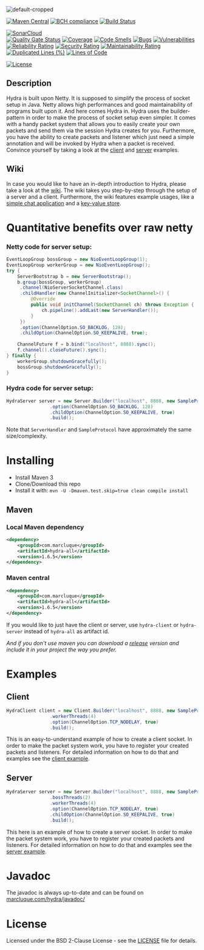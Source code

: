 ![default-cropped](https://user-images.githubusercontent.com/33261455/177036138-fef7d692-fd8a-470f-af8a-6808eed476d8.svg)

[![Maven Central](https://maven-badges.herokuapp.com/maven-central/com.marcluque/hydra/badge.svg)](https://maven-badges.herokuapp.com/maven-central/com.marcluque/hydra-all)
[![BCH compliance](https://bettercodehub.com/edge/badge/marcluque/Hydra?branch=master)](https://marcluque.de)
[![Build Status](https://travis-ci.com/marcluque/Hydra.svg?branch=master)](https://travis-ci.com/marcluque/Hydra)  

[![SonarCloud](https://sonarcloud.io/images/project_badges/sonarcloud-white.svg)](https://sonarcloud.io/summary/new_code?id=marcluque_Hydra)  
[![Quality Gate Status](https://sonarcloud.io/api/project_badges/measure?project=marcluque_Hydra&metric=alert_status)](https://sonarcloud.io/summary/new_code?id=marcluque_Hydra)
[![Coverage](https://sonarcloud.io/api/project_badges/measure?project=marcluque_Hydra&metric=coverage)](https://sonarcloud.io/summary/new_code?id=marcluque_Hydra)
[![Code Smells](https://sonarcloud.io/api/project_badges/measure?project=marcluque_Hydra&metric=code_smells)](https://sonarcloud.io/summary/new_code?id=marcluque_Hydra)
[![Bugs](https://sonarcloud.io/api/project_badges/measure?project=marcluque_Hydra&metric=bugs)](https://sonarcloud.io/summary/new_code?id=marcluque_Hydra)
[![Vulnerabilities](https://sonarcloud.io/api/project_badges/measure?project=marcluque_Hydra&metric=vulnerabilities)](https://sonarcloud.io/summary/new_code?id=marcluque_Hydra)
[![Reliability Rating](https://sonarcloud.io/api/project_badges/measure?project=marcluque_Hydra&metric=reliability_rating)](https://sonarcloud.io/summary/new_code?id=marcluque_Hydra)
[![Security Rating](https://sonarcloud.io/api/project_badges/measure?project=marcluque_Hydra&metric=security_rating)](https://sonarcloud.io/summary/new_code?id=marcluque_Hydra)
[![Maintainability Rating](https://sonarcloud.io/api/project_badges/measure?project=marcluque_Hydra&metric=sqale_rating)](https://sonarcloud.io/summary/new_code?id=marcluque_Hydra)
[![Duplicated Lines (%)](https://sonarcloud.io/api/project_badges/measure?project=marcluque_Hydra&metric=duplicated_lines_density)](https://sonarcloud.io/summary/new_code?id=marcluque_Hydra)
[![Lines of Code](https://sonarcloud.io/api/project_badges/measure?project=marcluque_Hydra&metric=ncloc)](https://sonarcloud.io/summary/new_code?id=marcluque_Hydra)

[![License](https://img.shields.io/badge/License-BSD%202--Clause-orange.svg)](https://opensource.org/licenses/BSD-2-Clause)

## Description

Hydra is built upon Netty. It is supposed to simplify the process of socket setup in Java. Netty allows high performances and good maintainability of programs built upon it.
And here comes Hydra in. Hydra uses the builder-pattern in order to make the process of socket setup even simpler. It comes with a handy packet system
that allows you to easily create your own packets and send them via the session Hydra creates for you. Furthermore, you have the ability to create packets and
listener which just need a simple annotation and will be invoked by Hydra when a packet is received.
Convince yourself by taking a look at the [client](https://github.com/marcluque/Hydra/tree/master/example/src/main/java/de/marcluque/hydra/example/client) and [server](https://github.com/marcluque/Hydra/tree/master/example/src/main/java/de/marcluque/hydra/example/server) examples.

## Wiki

In case you would like to have an in-depth introduction to Hydra, please take a look at the [wiki](https://github.com/marcluque/Hydra/wiki).
The wiki takes you step-by-step through the setup of a server and a client. Furthermore, the wiki features example usages,
like a [simple chat application](https://github.com/marcluque/Hydra/wiki/Building-a-simple-chat-application) and a [key-value store](https://github.com/marcluque/Hydra/wiki/Building-a-small-key-value-store).

# Quantitative benefits over raw netty
### Netty code for server setup:
```java
EventLoopGroup bossGroup = new NioEventLoopGroup(1);
EventLoopGroup workerGroup = new NioEventLoopGroup();
try {
    ServerBootstrap b = new ServerBootstrap();
    b.group(bossGroup, workerGroup)
     .channel(NioServerSocketChannel.class)
     .childHandler(new ChannelInitializer<SocketChannel>() {
         @Override
         public void initChannel(SocketChannel ch) throws Exception {
             ch.pipeline().addLast(new ServerHandler());
         }
     })
     .option(ChannelOption.SO_BACKLOG, 128);
     .childOption(ChannelOption.SO_KEEPALIVE, true);
     
    ChannelFuture f = b.bind("localhost", 8888).sync();
    f.channel().closeFuture().sync();
} finally {
    workerGroup.shutdownGracefully();
    bossGroup.shutdownGracefully();
}
```
### Hydra code for server setup:
```java
HydraServer server = new Server.Builder("localhost", 8888, new SampleProtocol())
                .option(ChannelOption.SO_BACKLOG, 128)
                .childOption(ChannelOption.SO_KEEPALIVE, true)
                .build();
```

Note that `ServerHandler` and `SampleProtocol` have approximately the same size/complexity.

# Installing

 * Install Maven 3
 * Clone/Download this repo
 * Install it with: ```mvn -U -Dmaven.test.skip=true clean compile install```

## Maven

### Local Maven dependency

```xml
<dependency>
    <groupId>com.marcluque</groupId>
    <artifactId>hydra-all</artifactId>
    <version>1.6.5</version>
</dependency>
```

### Maven central

```xml
<dependency>
    <groupId>com.marcluque</groupId>
    <artifactId>hydra-all</artifactId>
    <version>1.6.5</version>
</dependency>
```

If you would like to just have the client or server, use `hydra-client` or `hydra-server` instead of `hydra-all` as artifact id.

_And if you don't use maven you can download a [release](https://github.com/marcluque/Hydra/releases) version and include it in your project the way you prefer._

# Examples

## Client

```java
HydraClient client = new Client.Builder("localhost", 8888, new SampleProtocol())
                .workerThreads(4)
                .option(ChannelOption.TCP_NODELAY, true)
                .build();
```

This is an easy-to-understand example of how to create a client socket.
In order to make the packet system work, you have to register your created packets and listeners.
For detailed information on how to do that and examples see the [client example](https://github.com/marcluque/Hydra/tree/master/example/src/main/java/de/marcluque/hydra/example/client).

## Server

```java
HydraServer server = new Server.Builder("localhost", 8888, new SampleProtocol())
                .bossThreads(2)
                .workerThreads(4)
                .option(ChannelOption.TCP_NODELAY, true)
                .childOption(ChannelOption.SO_KEEPALIVE, true)
                .build();
```

This here is an example of how to create a server socket.
In order to make the packet system work, you have to register your created packets and listeners.
For detailed information on how to do that and examples see the [server example](https://github.com/marcluque/Hydra/tree/master/example/src/main/java/de/marcluque/hydra/example/server).

# Javadoc

The javadoc is always up-to-date and can be found on [marcluque.com/hydra/javadoc/](https://marcluque.com/hydra/javadoc/)

# License

Licensed under the BSD 2-Clause License - see the [LICENSE](LICENSE) file for details.
